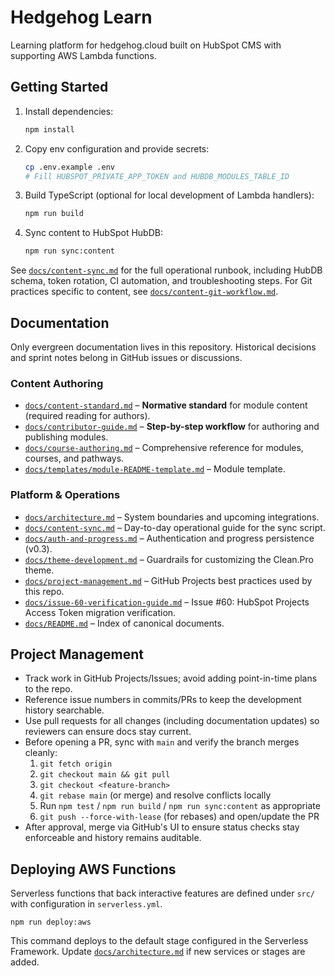 # Hedgehog Learn

Learning platform for hedgehog.cloud built on HubSpot CMS with supporting AWS Lambda functions.

## Getting Started
1. Install dependencies:
   ```bash
   npm install
   ```
2. Copy env configuration and provide secrets:
   ```bash
   cp .env.example .env
   # Fill HUBSPOT_PRIVATE_APP_TOKEN and HUBDB_MODULES_TABLE_ID
   ```
3. Build TypeScript (optional for local development of Lambda handlers):
   ```bash
   npm run build
   ```
4. Sync content to HubSpot HubDB:
   ```bash
   npm run sync:content
   ```

See [`docs/content-sync.md`](docs/content-sync.md) for the full operational runbook, including HubDB schema, token rotation, CI automation, and troubleshooting steps. For Git practices specific to content, see [`docs/content-git-workflow.md`](docs/content-git-workflow.md).

## Documentation
Only evergreen documentation lives in this repository. Historical decisions and sprint notes belong in GitHub issues or discussions.

### Content Authoring
- [`docs/content-standard.md`](docs/content-standard.md) – **Normative standard** for module content (required reading for authors).
- [`docs/contributor-guide.md`](docs/contributor-guide.md) – **Step-by-step workflow** for authoring and publishing modules.
- [`docs/course-authoring.md`](docs/course-authoring.md) – Comprehensive reference for modules, courses, and pathways.
- [`docs/templates/module-README-template.md`](docs/templates/module-README-template.md) – Module template.

### Platform & Operations
- [`docs/architecture.md`](docs/architecture.md) – System boundaries and upcoming integrations.
- [`docs/content-sync.md`](docs/content-sync.md) – Day-to-day operational guide for the sync script.
- [`docs/auth-and-progress.md`](docs/auth-and-progress.md) – Authentication and progress persistence (v0.3).
- [`docs/theme-development.md`](docs/theme-development.md) – Guardrails for customizing the Clean.Pro theme.
- [`docs/project-management.md`](docs/project-management.md) – GitHub Projects best practices used by this repo.
- [`docs/issue-60-verification-guide.md`](docs/issue-60-verification-guide.md) – Issue #60: HubSpot Projects Access Token migration verification.
- [`docs/README.md`](docs/README.md) – Index of canonical documents.

## Project Management
- Track work in GitHub Projects/Issues; avoid adding point-in-time plans to the repo.
- Reference issue numbers in commits/PRs to keep the development history searchable.
- Use pull requests for all changes (including documentation updates) so reviewers can ensure docs stay current.
- Before opening a PR, sync with `main` and verify the branch merges cleanly:
  1. `git fetch origin`
  2. `git checkout main && git pull`
  3. `git checkout <feature-branch>`
  4. `git rebase main` (or merge) and resolve conflicts locally
  5. Run `npm test` / `npm run build` / `npm run sync:content` as appropriate
  6. `git push --force-with-lease` (for rebases) and open/update the PR
- After approval, merge via GitHub's UI to ensure status checks stay enforceable and history remains auditable.

## Deploying AWS Functions
Serverless functions that back interactive features are defined under `src/` with configuration in `serverless.yml`.

```
npm run deploy:aws
```

This command deploys to the default stage configured in the Serverless Framework. Update [`docs/architecture.md`](docs/architecture.md) if new services or stages are added.
